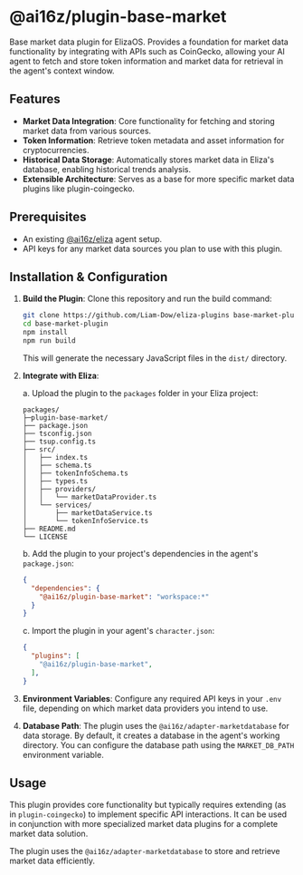 # @ai16z/plugin-base-market

Base market data plugin for ElizaOS. Provides a foundation for market data functionality by integrating with APIs such as CoinGecko, allowing your AI agent to fetch and store token information and market data for retrieval in the agent's context window.

## Features
*   **Market Data Integration**: Core functionality for fetching and storing market data from various sources.
*   **Token Information**: Retrieve token metadata and asset information for cryptocurrencies.
*   **Historical Data Storage**: Automatically stores market data in Eliza's database, enabling historical trends analysis.
*   **Extensible Architecture**: Serves as a base for more specific market data plugins like plugin-coingecko.

## Prerequisites
*   An existing [@ai16z/eliza](https://github.com/elizaOS/eliza) agent setup.
*   API keys for any market data sources you plan to use with this plugin.

## Installation & Configuration

1.  **Build the Plugin**: Clone this repository and run the build command:
    ```bash
    git clone https://github.com/Liam-Dow/eliza-plugins base-market-plugin
    cd base-market-plugin
    npm install
    npm run build
    ```
    This will generate the necessary JavaScript files in the `dist/` directory.

2.  **Integrate with Eliza**: 
   
    a. Upload the plugin to the `packages` folder in your Eliza project:
    ```
    packages/
    ├─plugin-base-market/
    ├── package.json
    ├── tsconfig.json
    ├── tsup.config.ts
    ├── src/
    │   ├── index.ts
    │   ├── schema.ts
    │   ├── tokenInfoSchema.ts
    │   ├── types.ts
    │   ├── providers/
    │   │   └── marketDataProvider.ts
    │   └── services/
    │       ├── marketDataService.ts
    │       └── tokenInfoService.ts
    ├── README.md
    └── LICENSE
    ```

    b. Add the plugin to your project's dependencies in the agent's `package.json`:
    ```json
    {
      "dependencies": {
        "@ai16z/plugin-base-market": "workspace:*"
      }
    }
    ```

    c. Import the plugin in your agent's `character.json`:
    ```json
    {
      "plugins": [
        "@ai16z/plugin-base-market",
      ],
    }
    ```

3.  **Environment Variables**: Configure any required API keys in your `.env` file, depending on which market data providers you intend to use.

4.  **Database Path**: The plugin uses the `@ai16z/adapter-marketdatabase` for data storage. By default, it creates a database in the agent's working directory. You can configure the database path using the `MARKET_DB_PATH` environment variable.

## Usage

This plugin provides core functionality but typically requires extending (as in `plugin-coingecko`) to implement specific API interactions. It can be used in conjunction with more specialized market data plugins for a complete market data solution.

The plugin uses the `@ai16z/adapter-marketdatabase` to store and retrieve market data efficiently.
